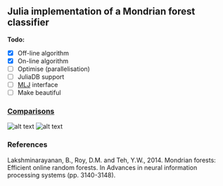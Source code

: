 ## Julia implementation of a Mondrian forest classifier

**Todo:**

- [x] Off-line algorithm
- [x] On-line algorithm
- [ ] Optimise (parallelisation)
- [ ] JuliaDB support
- [ ] [MLJ](https://github.com/dominusmi/warwick-rsg/tree/master/MLR) interface
- [ ] Make beautiful

### [Comparisons](https://github.com/dominusmi/warwick-rsg/tree/master/MondrianForest/comparisons)

![alt text](https://github.com/dominusmi/warwick-rsg/blob/master/MondrianForest/comparisons/n_data_scale.png)
![alt text](https://github.com/dominusmi/warwick-rsg/blob/master/MondrianForest/comparisons/n_tree_scale.png)

### References 

Lakshminarayanan, B., Roy, D.M. and Teh, Y.W., 2014. Mondrian forests: Efficient online random forests. In Advances in neural information processing systems (pp. 3140-3148).
